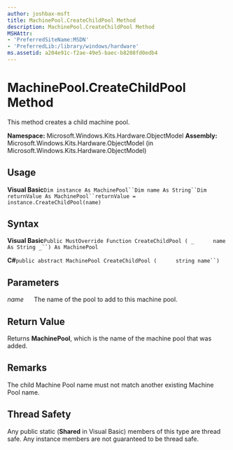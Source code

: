 ```yaml
---
author: joshbax-msft
title: MachinePool.CreateChildPool Method
description: MachinePool.CreateChildPool Method
MSHAttr:
- 'PreferredSiteName:MSDN'
- 'PreferredLib:/library/windows/hardware'
ms.assetid: a204e91c-f2ae-49e5-baec-b8208fd0edb4
---
```


# MachinePool.CreateChildPool Method


This method creates a child machine pool.

**Namespace:** Microsoft.Windows.Kits.Hardware.ObjectModel **Assembly:** Microsoft.Windows.Kits.Hardware.ObjectModel (in Microsoft.Windows.Kits.Hardware.ObjectModel)

## Usage


**Visual Basic**`Dim instance As MachinePool``Dim name As String``Dim returnValue As MachinePool``returnValue = instance.CreateChildPool(name)`

## Syntax


**Visual Basic**`Public MustOverride Function CreateChildPool ( _`           `name As String _``) As MachinePool`

**C#**`public abstract MachinePool CreateChildPool (`           `string name``)`

## Parameters


*name*      The name of the pool to add to this machine pool.

## Return Value


Returns **MachinePool**, which is the name of the machine pool that was added.

## Remarks


The child Machine Pool name must not match another existing Machine Pool name.

## Thread Safety


Any public static (**Shared** in Visual Basic) members of this type are thread safe. Any instance members are not guaranteed to be thread safe.

 

 






